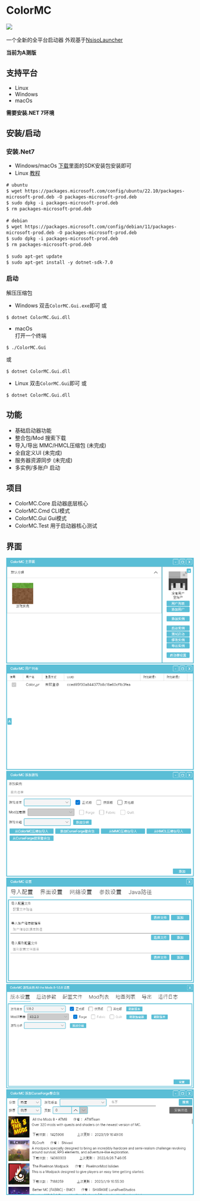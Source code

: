 # ColorMC

![](/image/icon.ico)

一个全新的全平台启动器
外观基于[NsisoLauncher](https://github.com/Coloryr/NsisoLauncher-1)

**当前为A测版**

## 支持平台
- Linux
- Windows
- macOs

**需要安装.NET 7环境**

## 安装/启动

### 安装.Net7

- Windows/macOs
[下载](https://dotnet.microsoft.com/zh-cn/download/dotnet/7.0)里面的SDK安装包安装即可
- Linux
[教程](https://learn.microsoft.com/zh-cn/dotnet/core/install/linux?WT.mc_id=dotnet-35129-website)

```
# ubuntu
$ wget https://packages.microsoft.com/config/ubuntu/22.10/packages-microsoft-prod.deb -O packages-microsoft-prod.deb
$ sudo dpkg -i packages-microsoft-prod.deb
$ rm packages-microsoft-prod.deb

# debian
$ wget https://packages.microsoft.com/config/debian/11/packages-microsoft-prod.deb -O packages-microsoft-prod.deb
$ sudo dpkg -i packages-microsoft-prod.deb
$ rm packages-microsoft-prod.deb

$ sudo apt-get update
$ sudo apt-get install -y dotnet-sdk-7.0
```

### 启动

解压压缩包
- Windows
双击`ColorMC.Gui.exe`即可
或
```
$ dotnet ColorMC.Gui.dll
```
- macOs  
打开一个终端
```
$ ./ColorMC.Gui
```
或
```
$ dotnet ColorMC.Gui.dll
```
- Linux
双击`ColorMC.Gui`即可
或
```
$ dotnet ColorMC.Gui.dll
```


## 功能
- 基础启动器功能
- 整合包/Mod 搜索下载
- 导入/导出 MMC/HMCL压缩包 (未完成)
- 全自定义UI (未完成)
- 服务器资源同步 (未完成)
- 多实例/多账户 启动

## 项目
- ColorMC.Core 启动器底层核心
- ColorMC.Cmd CLI模式
- ColorMC.Gui Gui模式
- ColorMC.Test 用于启动器核心测试

## 界面

![](/image/pic1.png)  
![](/image/pic2.png)
![](/image/pic3.png)
![](/image/pic4.png)
![](/image/pic5.png)
![](/image/pic6.png)
